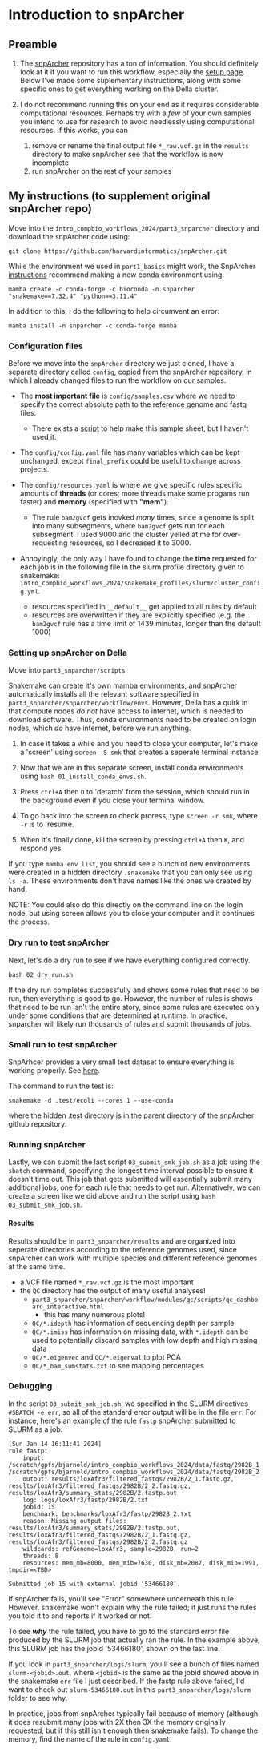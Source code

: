 # Introduction to snpArcher

## Preamble

1. The [snpArcher](https://snparcher.readthedocs.io/en/latest/index.html) repository has a ton of information. You should definitely look at it if you want to run this workflow, especially the [setup page](https://snparcher.readthedocs.io/en/latest/setup.html). Below I've made some suplementary instructions, along with some specific ones to get everything working on the Della cluster.


2. I do not recommend running this on your end as it requires considerable computational resources. Perhaps try with a *few* of your own samples you intend to use for research to avoid needlessly using computational resources. If this works, you can 
    1. remove or rename the final output file `*_raw.vcf.gz` in the `results` directory to make snpArcher see that the workflow is now incomplete
    2. run snpArcher on the rest of your samples


## My instructions (to supplement original snpArcher repo)

Move into the `intro_compbio_workflows_2024/part3_snparcher` directory and download the snpArcher code using:

`git clone https://github.com/harvardinformatics/snpArcher.git`

While the environment we used in `part1_basics` might work, the SnpArcher [instructions](https://snparcher.readthedocs.io/en/latest/setup.html#:~:text=mamba%20create%20%2Dc%20conda%2Dforge%20%2Dc%20bioconda%20%2Dn%20snparcher%20%22snakemake%3D%3D7.32.4%22%20%22python%3D%3D3.11.4%22) recommend making a new conda environment using:

`mamba create -c conda-forge -c bioconda -n snparcher "snakemake==7.32.4" "python==3.11.4"`

In addition to this, I do the following to help circumvent an error:

`mamba install -n snparcher -c conda-forge mamba`



### Configuration files

Before we move into the `snpArcher` directory we just cloned, I have a separate directory called `config`, copied from the snpArcher repository, in which I already changed files to run the workflow on our samples. 

- The **most important file** is `config/samples.csv` where we need to specify the correct absolute path to the reference genome and fastq files. 
    - There exists a [script](https://snparcher.readthedocs.io/en/latest/setup.html#:~:text=A%20python%20script%20workflow/write_samples.py%20is%20included%20to%20help%20write%20the%20sample%20sheet%20for%20you.) to help make this sample sheet, but I haven't used it.

- The `config/config.yaml` file has many variables which can be kept unchanged, except `final_prefix` could be useful to change across projects.

- The `config/resources.yaml` is where we give specific rules specific amounts of **threads** (or cores; more threads make some progams run faster) and **memory** (specified with **"mem"**).
    - The rule `bam2gvcf` gets inovked *many* times, since a genome is split into many subsegments, where `bam2gvcf` gets run for each subsegment. I used 9000 and the cluster yelled at me for over-requesting resources, so I decreased it to 3000.

- Annoyingly, the only way I have found to change the **time** requested for each job is in the following file in the slurm profile directory given to snakemake: `intro_compbio_workflows_2024/snakemake_profiles/slurm/cluster_config.yml`. 
    - resources specified in `__default__` get applied to all rules by default
    - resources are overwritten if they are explicitly specified (e.g. the `bam2gvcf` rule has a time limit of 1439 minutes, longer than the default 1000)


### Setting up snpArcher on Della

Move into `part3_snparcher/scripts`

Snakemake can create it's own mamba environments, and snpArcher automatically installs all the relevant software specified in `part3_snparcher/snpArcher/workflow/envs`. However, Della has a quirk in that compute nodes *do not* have access to internet, which is needed to download software. Thus, conda environments need to be created on login nodes, which *do* have internet, before we run anything.

1. In case it takes a while and you need to close your computer, let's make a 'screen' using `screen -S smk` that creates a seperate terminal instance

2. Now that we are in this separate screen, install conda environments using `bash 01_install_conda_envs.sh`.

3. Press `ctrl+A` then `D` to 'detatch' from the session, which should run in the background even if you close your terminal window.

4. To go back into the screen to check proress, type `screen -r smk`, where `-r` is to 'resume.

5. When it's finally done, kill the screen by pressing `ctrl+A` then `K`, and respond yes.

If you type `mamba env list`, you should see a bunch of new environments were created in a hidden directory `.snakemake` that you can only see using `ls -a`. These environments don't have names like the ones we created by hand.

NOTE: You could also do this directly on the command line on the login node, but using screen allows you to close your computer and it continues the process.

### Dry run to test snpArcher

Next, let's do a dry run to see if we have everything configured correctly.

`bash 02_dry_run.sh`

If the dry run completes successfully and shows some rules that need to be run, then everything is good to go. However, the number of rules is shows that need to be run isn't the entire story, since some rules are executed only under some conditions that are determined at runtime. In practice, snparcher will likely run thousands of rules and submit thousands of jobs.

### Small run to test snpArcher

SnpArhcer provides a very small test dataset to ensure everything is working properly. See [here](https://snparcher.readthedocs.io/en/latest/executing.html#:~:text=and%20requisite%20files.-,Test%20datasets,-%EF%83%81).

The command to run the test is:

`snakemake -d .test/ecoli --cores 1 --use-conda`

where the hidden .test directory is in the parent directory of the snpArcher github repository.

### Running snpArcher

Lastly, we can submit the last script `03_submit_smk_job.sh` as a job using the `sbatch` command, specifying the longest time interval possible to ensure it doesn't time out. This job that gets submitted will essentially submit many additional jobs, one for each rule that needs to get run. Alternatively, we can create a screen like we did above and run the script using `bash 03_submit_smk_job.sh`.

#### Results

Results should be in `part3_snparcher/results` and are organized into seperate directories according to the reference genomes used, since snpArcher can work with multiple species and different reference genomes at the same time.

- a VCF file named `*_raw.vcf.gz` is the most important 
- the `QC` directory has the output of many useful analyses!
    - `part3_snparcher/snpArcher/workflow/modules/qc/scripts/qc_dashboard_interactive.html`
        - this has many numerous plots!
    - `QC/*.idepth` has information of sequencing depth per sample
    - `QC/*.imiss` has information on missing data, with `*.idepth` can be used to potentially discard samples with low depth and high missing data
    - `QC/*.eigenvec` and `QC/*.eigenval` to plot PCA
    - `QC/*_bam_sumstats.txt` to see mapping percentages


### Debugging

In the script `03_submit_smk_job.sh`, we specified in the SLURM directives `#SBATCH -e err`, so all of the standard error output will be in the file `err`. For instance, here's an example of the rule `fastp` snpArcher submitted to SLURM as a job:



```
[Sun Jan 14 16:11:41 2024]
rule fastp:
    input: /scratch/gpfs/bjarnold/intro_compbio_workflows_2024/data/fastq/2982B_1.fastq.gz, /scratch/gpfs/bjarnold/intro_compbio_workflows_2024/data/fastq/2982B_2.fastq.gz
    output: results/loxAfr3/filtered_fastqs/2982B/2_1.fastq.gz, results/loxAfr3/filtered_fastqs/2982B/2_2.fastq.gz, results/loxAfr3/summary_stats/2982B/2.fastp.out
    log: logs/loxAfr3/fastp/2982B/2.txt
    jobid: 15
    benchmark: benchmarks/loxAfr3/fastp/2982B_2.txt
    reason: Missing output files: results/loxAfr3/summary_stats/2982B/2.fastp.out, results/loxAfr3/filtered_fastqs/2982B/2_1.fastq.gz, results/loxAfr3/filtered_fastqs/2982B/2_2.fastq.gz
    wildcards: refGenome=loxAfr3, sample=2982B, run=2
    threads: 8
    resources: mem_mb=8000, mem_mib=7630, disk_mb=2087, disk_mib=1991, tmpdir=<TBD>

Submitted job 15 with external jobid '53466180'.

```

If snpArcher fails, you'll see "Error" somewhere underneath this rule. However, snakemake won't explain why the rule failed; it just runs the rules you told it to and reports if it worked or not.

To see ***why*** the rule failed, you have to go to the standard error file produced by the SLURM job that actually ran the rule. In the example above, this SLURM job has the jobid '53466180', shown on the last line.

If you look in `part3_snparcher/logs/slurm`, you'll see a bunch of files named `slurm-<jobid>.out`, where `<jobid>` is the same as the jobid showed above in the snakemake `err` file I just described. If the fastp rule above failed, I'd want to check out `slurm-53466180.out` in this `part3_snparcher/logs/slurm` folder to see why.

In practice, jobs from snpArcher typically fail because of memory (although it does resubmit many jobs with 2X then 3X the memory originally requested, but if this still isn't enough then snakemake fails). To change the memory, find the name of the rule in `config.yaml`.